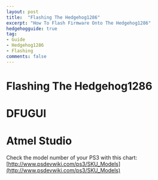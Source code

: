 ```yaml
---
layout: post
title:  "Flashing The Hedgehog1286"
excerpt: "How To Flash Firmware Onto The Hedgehog1286"
hedgehogguide: true
tag:
- Guide
- Hedgehog1286
- Flashing
comments: false
---
```

# Flashing The Hedgehog1286

# DFUGUI

# Atmel Studio
Check the model number of your PS3 with this chart:
[http://www.psdevwiki.com/ps3/SKU_Models](http://www.psdevwiki.com/ps3/SKU_Models)
